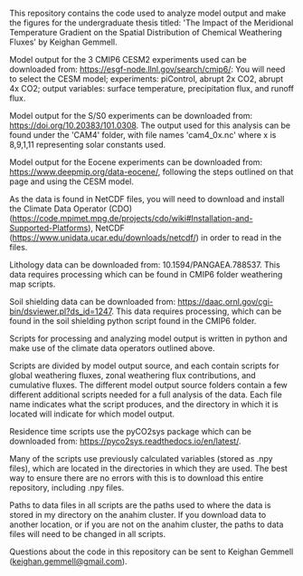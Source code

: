 This repository contains the code used to analyze model output and make the figures for the undergraduate thesis titled:
'The Impact of the Meridional Temperature Gradient on the Spatial Distribution of Chemical Weathering Fluxes' by Keighan Gemmell.


Model output for the 3 CMIP6 CESM2 experiments used can be downloaded from: https://esgf-node.llnl.gov/search/cmip6/: 
You will need to select the CESM model; experiments: piControl, abrupt 2x CO2, abrupt 4x CO2; output variables: surface temperature, precipitation flux, and runoff flux. 


Model output for the S/S0 experiments can be downloaded from: https://doi.org/10.20383/101.0308.
	The output used for this analysis can be found under the 'CAM4' folder, with file names 'cam4_0x.nc' 
	where x is 8,9,1,11 representing solar constants used. 
	
	
Model output for the Eocene experiments can be downloaded from: https://www.deepmip.org/data-eocene/, following the steps outlined on that page and using the CESM model. 


As the data is found in NetCDF files, you will need to download and install the Climate Data Operator (CDO)  (https://code.mpimet.mpg.de/projects/cdo/wiki#Installation-and-Supported-Platforms), 
NetCDF (https://www.unidata.ucar.edu/downloads/netcdf/) in order to read in the files. 


Lithology data can be downloaded from: 10.1594/PANGAEA.788537. This data requires processing which can be found in CMIP6 folder weathering map scripts.

Soil shielding data can be downloaded from: https://daac.ornl.gov/cgi-bin/dsviewer.pl?ds_id=1247. This data requires processing, 
which can be found in the soil shielding python script found in the CMIP6 folder. 


Scripts for processing and analyzing model output is written in python and make use of the climate data operators outlined above. 

Scripts are divided by model output source, and each contain scripts for global weathering fluxes, zonal weathering flux contributions, and cumulative fluxes.
The different model output source folders contain a few different additional scripts needed for a full analysis of the data. 
Each file name indicates what the script produces, and the directory in which it is located will indicate for which model output. 

Residence time scripts use the pyCO2sys package which can be downloaded from: https://pyco2sys.readthedocs.io/en/latest/. 


Many of the scripts use previously calculated variables (stored as .npy files), which are located in the directories in which they are used. 
The best way to ensure there are no errors with this is to download this entire repository, including .npy files. 

Paths to data files in all scripts are the paths used to where the data is stored in my directory on the anahim cluster.
If you download data to another location, or if you are not on the anahim cluster, the paths to data files will need to be changed in all scripts. 

Questions about the code in this repository can be sent to Keighan Gemmell (keighan.gemmell@gmail.com). 

